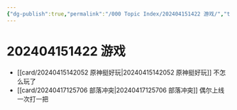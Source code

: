 ```yaml
---
{"dg-publish":true,"permalink":"/000 Topic Index/202404151422 游戏/","tags":["index"],"noteIcon":"2","created":"2024-04-15T14:22:23+08:00","updated":"2024-07-02T23:48:40+08:00"}
---
```



# 202404151422 游戏

- [[card/20240415142052 原神挺好玩\|20240415142052 原神挺好玩]] 不怎么玩了
- [[card/20240417125706 部落冲突\|20240417125706 部落冲突]] 偶尔上线一次打一把
